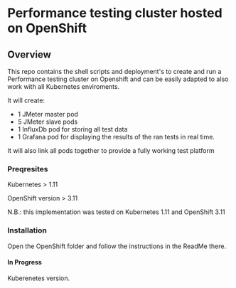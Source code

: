 # Performance testing cluster hosted on OpenShift

## Overview
This repo contains the shell scripts and deployment's to create and run a Performance testing cluster on Openshift and can be easily adapted to also work with all Kubernetes enviroments.

It will create:
- 1 JMeter master pod
- 5 JMeter slave pods
- 1 InfluxDb pod for storing all test data
- 1 Grafana pod for displaying the results of the ran tests in real time.

It will also link all pods together to provide a fully working test platform
### Preqresites

Kubernetes > 1.11

OpenShift version > 3.11

N.B.: this implementation was tested on Kubernetes 1.11 and OpenShift 3.11

### Installation

Open the OpenShift folder and follow the instructions in the ReadMe there.

#### In Progress

Kuberenetes version.
